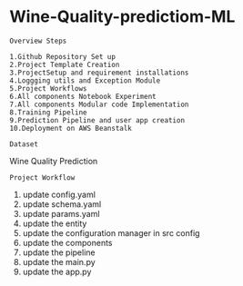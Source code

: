 # Wine-Quality-predictiom-ML

```Overview Steps```

    1.Github Repository Set up
    2.Project Template Creation
    3.ProjectSetup and requirement installations
    4.Loggging utils and Exception Module
    5.Project Workflows
    6.All components Notebook Experiment
    7.All components Modular code Implementation
    8.Training Pipeline
    9.Prediction Pipeline and user app creation
    10.Deployment on AWS Beanstalk


```Dataset```

Wine Quality Prediction

```Project Workflow```
1. update config.yaml
2. update schema.yaml
3. update params.yaml
4. update the entity
5. update the configuration manager in src config
6. update the components
7. update the pipeline
8. update the main.py
9. update the app.py
